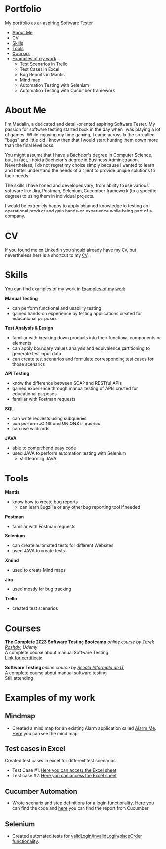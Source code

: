 # Portfolio
My portfolio as an aspiring Software Tester

- [About Me](#about-me)
- [CV](https://www.linkedin.com/in/alexandru-moise-21479022b/)
- [Skills](#skills)
- [Tools](#tools)
- [Courses](#courses)
- [Examples of my work](#examples-of-my-work)
  * Test Scenarios in Trello
  * Test Cases in Excel 
  * Bug Reports in Mantis
  * Mind map
  * Automation Testing with Selenium
  * Automation Testing with Cucumber framework

# About Me
I'm Madalin, a dedicated and detail-oriented aspiring Software Tester. My passion for software testing started back in the day when I was playing a lot of games. While enjoying my time gaming, I came across to the so-called "bugs" and little did I know then that I would start hunting them down more than the final level boss.

You might assume that I have a Bachelor's degree in Computer Science, but, in fact, I hold a Bachelor's degree in Business Administration. Nevertheless, I do not regret my choice simply because I wanted to learn and better understand the needs of a client to provide unique solutions to their needs.

The skills I have honed and developed vary, from ability to use various software like Jira, Postman, Selenium, Cucumber framework (to a specific degree) to using them in individual projects.

I would be extremely happy to apply obtained knowledge to testing an operational product and gain hands-on experience while being part of a company.

# CV
If you found me on LinkedIn you should already have my CV, but nevertheless here is a shortcut to my [CV](https://www.linkedin.com/in/alexandru-moise-21479022b/).

# Skills
You can find examples of my work in [Examples of my work](#examples-of-my-work)

__Manual Testing__
  * can perform functional and usability testing
  * gained hands-on experience by testing applications created for educational purposes

__Test Analysis & Design__
  * familiar with breaking down products into their functional components or elements
  * can apply boundary values analysis and equivalence partitioning to generate test input data
  * can create test scenarios and formulate corresponding test cases for those scenarios

__API Testing__
  * know the difference between SOAP and RESTful APIs
  * gained experience through manual testing of APIs created for educational purposes
  * familiar with Postman requests

__SQL__
 * can write requests using subqueries
 * can perform JOINS and UNIONS in queries
 * can use wildcards

__JAVA__
  * able to comprehend easy code
  * used JAVA to perform automation testing with Selenium
    * still learning JAVA
   
# Tools

__Mantis__
  * know how to create bug reports
      * can learn Bugzilla or any other bug reporting tool if needed

__Postman__
  * familiar with Postman requests

__Selenium__
  * can create automated tests for different Websites
  * used JAVA to create tests

__Xmind__
  * used to create Mind maps

__Jira__
  * used mostly for bug tracking

__Trello__
  * created test scenarios

# Courses

__The Complete 2023 Software Testing Bootcamp__
*online course by [Tarek Roshdy](https://www.udemy.com/user/trq-rshd/), Udemy*
 <br>A complete course about manual Software Testing.
 <br>[Link for certificate](https://www.udemy.com/certificate/UC-84a5933a-997e-4a1b-bb11-4211bbecf2e9/) 

__Software Testing__
*online course by [Scoala Informala de IT](https://scoalainformala.ro/cursuri/cursuri-testare-software-online/)*
 <br>A complete course about manual software testing 
 <br>Still attending 

# Examples of my work
## Mindmap 
   * Created a mind map for an existing Alarm application called [Alarm Me](https://alarm-me.en.softonic.com/). [Here](https://drive.google.com/file/d/1iGoi6ydTTfn8aRj_3WNUOnQFj_ufapOY/view?usp=sharing) you can see the mind map
## Test cases in Excel 
Created test cases in excel for different test scenarios
   * Test Case #1. [Here you can access the Excel sheet](https://docs.google.com/spreadsheets/d/16_azjeBGxY_ESWUU6DFAupXCTOKgoOtXNGx2oOLruSc/edit?usp=sharing)
   * Test case #2. [Here you can access the Excel sheet](https://docs.google.com/spreadsheets/d/1S8_vUra4x3CDEEXqswsPXGi_tMDAZEIzDIif6tNvM1w/edit?usp=sharing)
## Cucumber Automation
   * Wrote scenario and step definitions for a login functionality. [Here](https://github.com/Metrorex/Automation-Work-Examples/tree/main/CucumberAutomation) you can find the code and [here](https://drive.google.com/file/d/1w3wfdsBF8fh6AeOLPrJFBXPn9Y3NoA70/view?usp=sharing) you can find the report from Cucumber
## Selenium
   * Created automated tests for [validLogin](https://github.com/Metrorex/Automation-Work-Examples/tree/main/AutomationSelenium/src)/[invalidLogin](https://github.com/Metrorex/Automation-Work-Examples/tree/main/AutomationSelenium/src)/[placeOrder functionality](https://github.com/Metrorex/Automation-Work-Examples/tree/main/AutomationSelenium/src).
